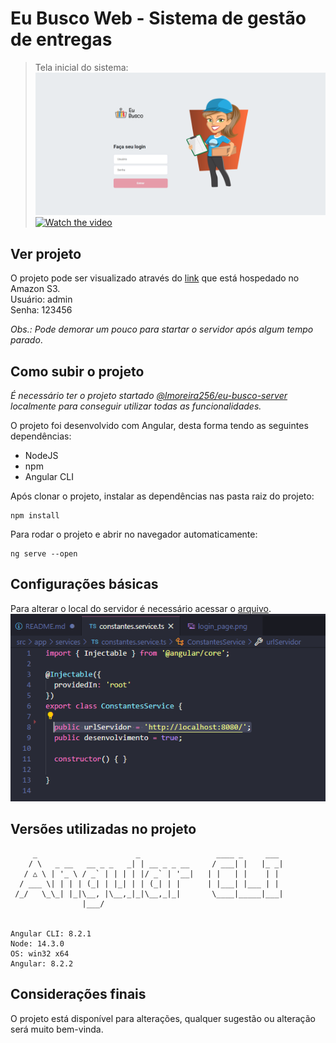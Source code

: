 # Eu Busco Web - Sistema de gestão de entregas

> Tela inicial do sistema:
![](./github_images/login_page.png)
[![Watch the video](https://img.youtube.com/vi/mvFdxLavo5Q/maxresdefault.jpg)](https://www.youtube.com/watch?v=mvFdxLavo5Q)

## Ver projeto

O projeto pode ser visualizado através do [link](http://eubuscoweb.s3-website-sa-east-1.amazonaws.com) que está hospedado no Amazon S3.
<br>
Usuário: admin
<br>
Senha: 123456

_Obs.: Pode demorar um pouco para startar o servidor após algum tempo parado_.

## Como subir o projeto

_É necessário ter o projeto startado [@lmoreira256/eu-busco-server](https://github.com/lmoreira256/eu-busco-server) localmente para conseguir utilizar todas as funcionalidades._

O projeto foi desenvolvido com Angular, desta forma tendo as seguintes dependências:
- NodeJS
- npm
- Angular CLI

Após clonar o projeto, instalar as dependências nas pasta raiz do projeto:
```
npm install
```

Para rodar o projeto e abrir no navegador automaticamente:
```
ng serve --open
```

## Configurações básicas

Para alterar o local do servidor é necessário acessar o [arquivo](./src/app/services/constantes.service.ts).
![](./github_images/alter_server.png)

## Versões utilizadas no projeto
```
     _                      _                 ____ _     ___
    / \   _ __   __ _ _   _| | __ _ _ __     / ___| |   |_ _|
   / △ \ | '_ \ / _` | | | | |/ _` | '__|   | |   | |    | |
  / ___ \| | | | (_| | |_| | | (_| | |      | |___| |___ | |
 /_/   \_\_| |_|\__, |\__,_|_|\__,_|_|       \____|_____|___|
                |___/
    

Angular CLI: 8.2.1
Node: 14.3.0
OS: win32 x64
Angular: 8.2.2
```

## Considerações finais
O projeto está disponível para alterações, qualquer sugestão ou alteração será muito bem-vinda.